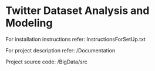 Twitter Dataset Analysis and Modeling
======================================

For installation instructions refer: InstructionsForSetUp.txt

For project description refer: /Documentation

Project source code: /BigData/src
